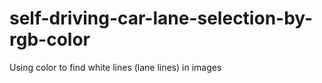 # self-driving-car-lane-selection-by-rgb-color
Using color to find white lines (lane lines) in images
